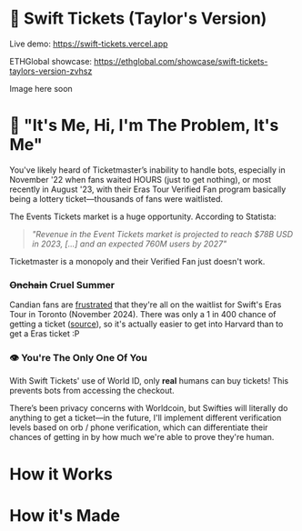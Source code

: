 # 🎤 Swift Tickets (Taylor's Version)
Live demo: https://swift-tickets.vercel.app

ETHGlobal showcase: https://ethglobal.com/showcase/swift-tickets-taylors-version-zvhsz

Image here soon


# 🤖 "It's Me, Hi, I'm The Problem, It's Me"
You've likely heard of Ticketmaster’s inability to handle bots, especially in November '22 when fans waited HOURS (just to get nothing), or most recently in August '23, with their Eras Tour Verified Fan program basically being a lottery ticket—thousands of fans were waitlisted.

The Events Tickets market is a huge opportunity. According to Statista:
> _"Revenue in the Event Tickets market is projected to reach $78B USD in 2023, [...] and an expected 760M users by 2027"_

Ticketmaster is a monopoly and their Verified Fan just doesn't work.

### ~~Onchain~~ Cruel Summer
Candian fans are [frustrated](https://ca.style.yahoo.com/canadian-taylor-swift-fans-toronto-shows-waitlist-142720549.html) that they're all on the waitlist for Swift's Eras Tour in Toronto (November 2024). There was only a 1 in 400 chance of getting a ticket ([source](https://www.theglobeandmail.com/canada/article-taylor-swift-canada-tickets-codes-percentage/)), so it's actually easier to get into Harvard than to get a Eras ticket :P

### 👁️ You're The Only One Of You
With Swift Tickets' use of World ID, only **real** humans can buy tickets! This prevents bots from accessing the checkout.

There’s been privacy concerns with Worldcoin, but Swifties will literally do anything to get a ticket—in the future, I'll implement different verification levels based on orb / phone verification, which can differentiate their chances of getting in by how much we're able to prove they're human.


# How it Works

# How it's Made